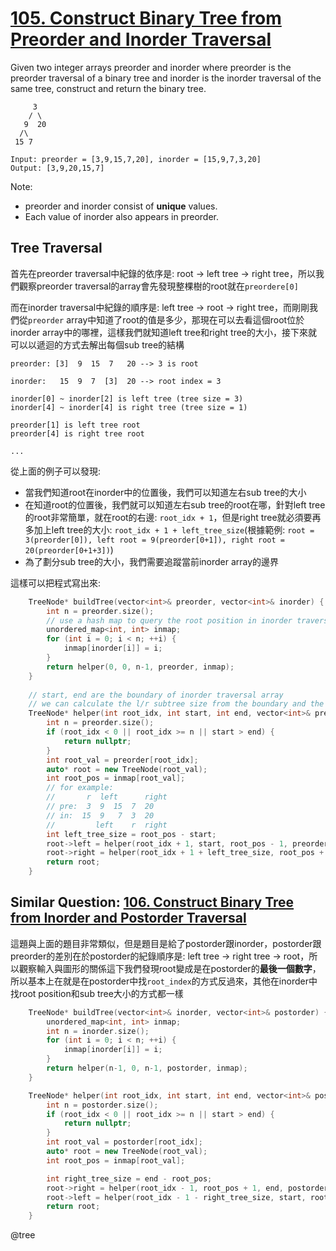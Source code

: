 # [105. Construct Binary Tree from Preorder and Inorder Traversal](https://leetcode.com/problems/construct-binary-tree-from-preorder-and-inorder-traversal/)

Given two integer arrays preorder and inorder where preorder is the preorder traversal of a binary tree and inorder is the inorder traversal of the same tree, construct and return the binary tree.

```
     3
    / \
   9  20
  /\
 15 7

Input: preorder = [3,9,15,7,20], inorder = [15,9,7,3,20]
Output: [3,9,20,15,7]
```

Note:
- preorder and inorder consist of **unique** values.
- Each value of inorder also appears in preorder.

## Tree Traversal
首先在preorder traversal中紀錄的依序是: root -> left tree -> right tree，所以我們觀察preorder traversal的array會先發現整棵樹的root就在`preordere[0]`

而在inorder traversal中紀錄的順序是: left tree -> root -> right tree，而剛剛我們從`preorder` array中知道了root的值是多少，那現在可以去看這個root位於inorder array中的哪裡，這樣我們就知道left tree和right tree的大小，接下來就可以以遞迴的方式去解出每個sub tree的結構

```
preorder: [3]  9  15  7   20 --> 3 is root

inorder:   15  9  7  [3]  20 --> root index = 3

inorder[0] ~ inorder[2] is left tree (tree size = 3)
inorder[4] ~ inorder[4] is right tree (tree size = 1)

preorder[1] is left tree root
preorder[4] is right tree root

...

```
從上面的例子可以發現:
- 當我們知道root在inorder中的位置後，我們可以知道左右sub tree的大小
- 在知道root的位置後，我們就可以知道左右sub tree的root在哪，針對left tree的root非常簡單，就在root的右邊: `root_idx + 1`，但是right tree就必須要再多加上left tree的大小: `root_idx + 1 + left_tree_size`(根據範例: `root = 3(preorder[0]), left root = 9(preorder[0+1]), right root = 20(preorder[0+1+3])`)
- 為了劃分sub tree的大小，我們需要追蹤當前inorder array的邊界

這樣可以把程式寫出來:
```cpp
    TreeNode* buildTree(vector<int>& preorder, vector<int>& inorder) {
        int n = preorder.size();
        // use a hash map to query the root position in inorder traversal
        unordered_map<int, int> inmap;
        for (int i = 0; i < n; ++i) {
            inmap[inorder[i]] = i;
        }
        return helper(0, 0, n-1, preorder, inmap);
    }
    
    // start, end are the boundary of inorder traversal array
    // we can calculate the l/r subtree size from the boundary and the root position
    TreeNode* helper(int root_idx, int start, int end, vector<int>& preorder, unordered_map<int, int>& inmap) {
        int n = preorder.size();
        if (root_idx < 0 || root_idx >= n || start > end) {
            return nullptr;
        }
        int root_val = preorder[root_idx];
        auto* root = new TreeNode(root_val);
        int root_pos = inmap[root_val];
        // for example:
        //       r  left      right
        // pre:  3  9  15  7  20
        // in:  15  9   7  3  20
        //         left    r  right
        int left_tree_size = root_pos - start;
        root->left = helper(root_idx + 1, start, root_pos - 1, preorder, inmap);
        root->right = helper(root_idx + 1 + left_tree_size, root_pos + 1, end, preorder, inmap);
        return root;
    }
```

## Similar Question: [106. Construct Binary Tree from Inorder and Postorder Traversal](https://leetcode.com/problems/construct-binary-tree-from-inorder-and-postorder-traversal/)

這題與上面的題目非常類似，但是題目是給了postorder跟inorder，postorder跟preorder的差別在於postorder的紀錄順序是: left tree -> right tree -> root，所以觀察輸入與圖形的關係這下我們發現root變成是在postorder的**最後一個數字**，所以基本上在就是在postorder中找`root_index`的方式反過來，其他在inorder中找root position和sub tree大小的方式都一樣

```cpp
    TreeNode* buildTree(vector<int>& inorder, vector<int>& postorder) {
        unordered_map<int, int> inmap;
        int n = inorder.size();
        for (int i = 0; i < n; ++i) {
            inmap[inorder[i]] = i;
        }
        return helper(n-1, 0, n-1, postorder, inmap);
    }

    TreeNode* helper(int root_idx, int start, int end, vector<int>& postorder, unordered_map<int, int>& inmap) {
        int n = postorder.size();
        if (root_idx < 0 || root_idx >= n || start > end) {
            return nullptr;
        }
        int root_val = postorder[root_idx];
        auto* root = new TreeNode(root_val);
        int root_pos = inmap[root_val];

        int right_tree_size = end - root_pos;
        root->right = helper(root_idx - 1, root_pos + 1, end, postorder, inmap);
        root->left = helper(root_idx - 1 - right_tree_size, start, root_pos - 1, postorder, inmap);
        return root;
    }
```

@tree
